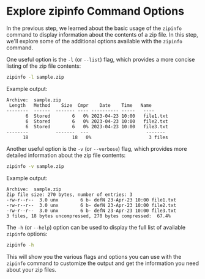 # Explore zipinfo Command Options

In the previous step, we learned about the basic usage of the `zipinfo` command to display information about the contents of a zip file. In this step, we'll explore some of the additional options available with the `zipinfo` command.

One useful option is the `-l` (or `--list`) flag, which provides a more concise listing of the zip file contents:

```bash
zipinfo -l sample.zip
```

Example output:

```
Archive:  sample.zip
 Length   Method    Size  Cmpr    Date    Time   Name
--------  ------  ------- ---- ---------- -----   ----
       6  Stored        6   0% 2023-04-23 10:00   file1.txt
       6  Stored        6   0% 2023-04-23 10:00   file2.txt
       6  Stored        6   0% 2023-04-23 10:00   file3.txt
--------          -------  ---                     -------
      18                18   0%                     3 files
```

Another useful option is the `-v` (or `--verbose`) flag, which provides more detailed information about the zip file contents:

```bash
zipinfo -v sample.zip
```

Example output:

```
Archive:  sample.zip
Zip file size: 270 bytes, number of entries: 3
-rw-r--r--  3.0 unx        6 b- defN 23-Apr-23 10:00 file1.txt
-rw-r--r--  3.0 unx        6 b- defN 23-Apr-23 10:00 file2.txt
-rw-r--r--  3.0 unx        6 b- defN 23-Apr-23 10:00 file3.txt
3 files, 18 bytes uncompressed, 270 bytes compressed:  67.4%
```

The `-h` (or `--help`) option can be used to display the full list of available `zipinfo` options:

```bash
zipinfo -h
```

This will show you the various flags and options you can use with the `zipinfo` command to customize the output and get the information you need about your zip files.
